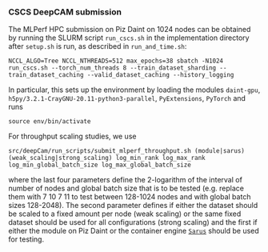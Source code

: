 ### CSCS DeepCAM submission

The MLPerf HPC submission on Piz Daint on 1024 nodes can be obtained by running the SLURM script `run_cscs.sh` in the implementation directory after `setup.sh` is run, as described in `run_and_time.sh`: 

```
NCCL_ALGO=Tree NCCL_NTHREADS=512 max_epochs=38 sbatch -N1024 run_cscs.sh --torch_num_threads 8 --train_dataset_sharding --train_dataset_caching --valid_dataset_caching --history_logging
```

In particular, this sets up the environment by loading the modules `daint-gpu`, `h5py/3.2.1-CrayGNU-20.11-python3-parallel`, `PyExtensions`, `PyTorch` and runs

```
source env/bin/activate
```

For throughput scaling studies, we use 

```
src/deepCam/run_scripts/submit_mlperf_throughput.sh (module|sarus) (weak_scaling|strong_scaling) log_min_rank log_max_rank log_min_global_batch_size log_max_global_batch_size
```

where the last four parameters define the 2-logarithm of the interval of number of nodes and global batch size that is to be tested (e.g. replace them with 7 10 7 11 to test between 128-1024 nodes and with global batch sizes 128-2048). The second parameter defines if either the dataset should be scaled to a fixed amount per node (weak scaling) or the same fixed dataset should be used for all configurations (strong scaling) and the first if either the module on Piz Daint or the container engine [`Sarus`](https://link.springer.com/chapter/10.1007/978-3-030-34356-9_5) should be used for testing.
